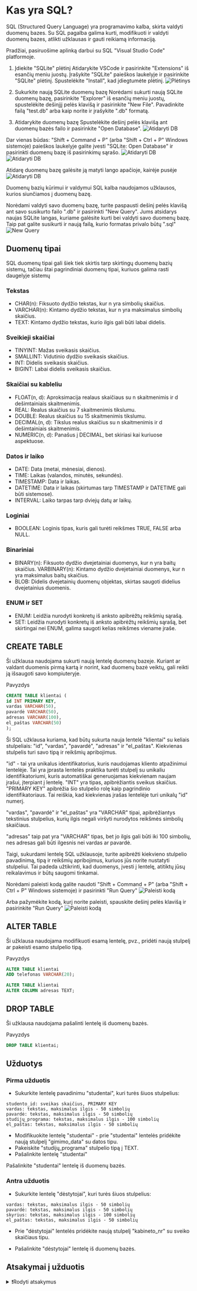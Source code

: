 # Kas yra SQL?

SQL (Structured Query Language) yra programavimo kalba, skirta valdyti duomenų bazes. Su SQL pagalba galima kurti, modifikuoti ir valdyti duomenų bazes, atlikti užklausas ir gauti reikiamą informaciją.

Pradžiai, pasiruošime aplinką darbui su SQL "Visual Studio Code" platformoje.

1. Įdiekite "SQLite" plėtinį
Atidarykite VSCode ir pasirinkite "Extensions" iš esančių meniu juostų. Įrašykite "SQLite" paieškos laukelyje ir pasirinkite "SQLite" plėtinį. Spustelėkite "Install", kad įdiegtumėte plėtinį.
![Plėtinys](/images/db/pletinys.png)

2. Sukurkite naują SQLite duomenų bazę
Norėdami sukurti naują SQLite duomenų bazę, pasirinkite "Explorer" iš esančių meniu juostų, spustelėkite dešinįjį pelės klavišą ir pasirinkite "New File". Pavadinkite failą "test.db" arba kaip norite ir įrašykite ".db" formatą.

3. Atidarykite duomenų bazę
Spustelėkite dešinį pelės klavišą ant duomenų bazės failo ir pasirinkite "Open Database".
![Atidaryti DB](/images/db/opendb1.png)

Dar vienas būdas: "Shift + Command + P" (arba "Shift + Ctrl + P" Windows sistemoje) paieškos laukelyje galite įvesti "SQLite: Open Database" ir pasirinkti duomenų bazę iš pasirinkimų sąrašo.
![Atidaryti DB](/images/db/opendb2.png)
![Atidaryti DB](/images/db/opendb3.png)

Atidarę duomenų bazę galėsite ją matyti lango apačioje, kairėje pusėje
![Atidaryti DB](/images/db/opendb4.png)

Duomenų bazių kūrimui ir valdymui SQL kalba naudojamos užklausos, kurios siunčiamos į duomenų bazę.

Norėdami valdyti savo duomenų bazę, turite paspausti dešinį pelės klavišą ant savo susikurto failo ".db" ir pasirinkti "New Query". Jums atsidarys naujas SQLite langas, kuriame galėsite kurti bei valdyti savo duomenų bazę. Taip pat galite susikurti ir naują failą, kurio formatas privalo būtų ".sql"
![New Query](/images/db/naujaquery.png)

## Duomenų tipai

SQL duomenų tipai gali šiek tiek skirtis tarp skirtingų duomenų bazių sistemų, tačiau štai pagrindiniai duomenų tipai, kuriuos galima rasti daugelyje sistemų

### Tekstas

- CHAR(n): Fiksuoto dydžio tekstas, kur n yra simbolių skaičius.
- VARCHAR(n): Kintamo dydžio tekstas, kur n yra maksimalus simbolių skaičius.
- TEXT: Kintamo dydžio tekstas, kurio ilgis gali būti labai didelis.

### Sveikieji skaičiai

- TINYINT: Mažas sveikasis skaičius.
- SMALLINT: Vidutinio dydžio sveikasis skaičius.
- INT: Didelis sveikasis skaičius.
- BIGINT: Labai didelis sveikasis skaičius.

### Skaičiai su kableliu

- FLOAT(n, d): Aproksimacija realaus skaičiaus su n skaitmenimis ir d dešimtainiais skaitmenimis.
- REAL: Realus skaičius su 7 skaitmenimis tikslumu.
- DOUBLE: Realus skaičius su 15 skaitmenimis tikslumu.
- DECIMAL(n, d): Tikslus realus skaičius su n skaitmenimis ir d dešimtainiais skaitmenimis.
- NUMERIC(n, d): Panašus į DECIMAL, bet skiriasi kai kuriuose aspektuose.

### Datos ir laiko

- DATE: Data (metai, mėnesiai, dienos).
- TIME: Laikas (valandos, minutės, sekundės).
- TIMESTAMP: Data ir laikas.
- DATETIME: Data ir laikas (skirtumas tarp TIMESTAMP ir DATETIME gali būti sistemose).
- INTERVAL: Laiko tarpas tarp dviejų datų ar laikų.

### Loginiai

- BOOLEAN: Loginis tipas, kuris gali turėti reikšmes TRUE, FALSE arba NULL.

### Binariniai

- BINARY(n): Fiksuoto dydžio dvejetainiai duomenys, kur n yra baitų skaičius.
VARBINARY(n): Kintamo dydžio dvejetainiai duomenys, kur n yra maksimalus baitų skaičius.
- BLOB: Didelis dvejetainių duomenų objektas, skirtas saugoti didelius dvejetainius duomenis.

### ENUM ir SET

- ENUM: Leidžia nurodyti konkretų iš anksto apibrėžtų reikšmių sąrašą.
- SET: Leidžia nurodyti konkretų iš anksto apibrėžtų reikšmių sąrašą, bet skirtingai nei ENUM, galima saugoti kelias reikšmes viename įraše.

## CREATE TABLE

Ši užklausa naudojama sukurti naują lentelę duomenų bazeje. Kuriant ar valdant duomenis pirmą kartą ir norint, kad duomenų bazė veiktų, gali reikti ją išsaugoti savo kompiuteryje.

Pavyzdys

```sql
CREATE TABLE klientai (
id INT PRIMARY KEY,
vardas VARCHAR(50),
pavardė VARCHAR(50),
adresas VARCHAR(100),
el_paštas VARCHAR(50)
);
```

Ši SQL užklausa kuriama, kad būtų sukurta nauja lentelė "klientai" su keliais stulpeliais: "id", "vardas", "pavardė", "adresas" ir "el_paštas". Kiekvienas stulpelis turi savo tipą ir reikšmių apribojimus.

"id" - tai yra unikalus identifikatorius, kuris naudojamas kliento atpažinimui lentelėje. Tai yra įprasta lentelės praktika turėti stulpelį su unikaliu identifikatoriumi, kuris automatiškai generuojamas kiekvienam naujam įrašui, įterpiant į lentelę. "INT" yra tipas, apibrėžiantis sveikus skaičius. "PRIMARY KEY" apibrėžia šio stulpelio rolę kaip pagrindinio identifikatoriaus. Tai reiškia, kad kiekvienas įrašas lentelėje turi unikalų "id" numerį.

"vardas", "pavardė" ir "el_paštas" yra "VARCHAR" tipai, apibrėžiantys tekstinius stulpelius, kurių ilgis negali viršyti nurodytos reikšmės simbolių skaičiaus.

"adresas" taip pat yra "VARCHAR" tipas, bet jo ilgis gali būti iki 100 simbolių, nes adresas gali būti ilgesnis nei vardas ar pavardė.

Taigi, sukurdami lentelę SQL užklausoje, turite apibrėžti kiekvieno stulpelio pavadinimą, tipą ir reikšmių apribojimus, kuriuos jūs norite nustatyti stulpeliui. Tai padeda užtikrinti, kad duomenys, įvesti į lentelę, atitiktų jūsų reikalavimus ir būtų saugomi tinkamai.

Norėdami paleisti kodą galite naudoti "Shift + Command + P" (arba "Shift + Ctrl + P" Windows sistemoje) ir pasirinkti "Run Query"
![Paleisti kodą](/images/db/paleistikoda1.png)

Arba pažymėkite kodą, kurį norite paleisti, spauskite dešinį pelės klavišą ir pasirinkite "Run Query"
![Paleisti kodą](/images/db/paleistikoda2.png)

## ALTER TABLE

Ši užklausa naudojama modifikuoti esamą lentelę, pvz., pridėti naują stulpelį ar pakeisti esamo stulpelio tipą.

Pavyzdys

```sql
ALTER TABLE klientai
ADD telefonas VARCHAR(20);
```

```sql
ALTER TABLE klientai
ALTER COLUMN adresas TEXT;
```

## DROP TABLE

Ši užklausa naudojama pašalinti lentelę iš duomenų bazės.

Pavyzdys

```sql
DROP TABLE klientai;
```

## Užduotys

### Pirma užduotis

- Sukurkite lentelę pavadinimu "studentai", kuri turės šiuos stulpelius:

```text
studento_id: sveikas skaičius, PRIMARY KEY
vardas: tekstas, maksimalus ilgis - 50 simbolių
pavardė: tekstas, maksimalus ilgis - 50 simbolių
studijų_programa: tekstas, maksimalus ilgis - 100 simbolių
el_paštas: tekstas, maksimalus ilgis - 50 simbolių
```

- Modifikuokite lentelę "studentai" - prie "studentai" lentelės pridėkite naują stulpelį "gimimo_data" su datos tipu.
- Pakeiskite "studijų_programa" stulpelio tipą į TEXT.
- Pašalinkite lentelę "studentai"

Pašalinkite "studentai" lentelę iš duomenų bazės.

### Antra užduotis

- Sukurkite lentelę "dėstytojai", kuri turės šiuos stulpelius:

```textdėstytojo_id: sveikas skaičius, PRIMARY KEY
vardas: tekstas, maksimalus ilgis - 50 simbolių
pavardė: tekstas, maksimalus ilgis - 50 simbolių
skyrius: tekstas, maksimalus ilgis - 100 simbolių
el_paštas: tekstas, maksimalus ilgis - 50 simbolių
```

- Prie "dėstytojai" lentelės pridėkite naują stulpelį "kabineto_nr" su sveiko skaičiaus tipu.

- Pašalinkite "dėstytojai" lentelę iš duomenų bazės.

## Atsakymai į užduotis

<details><summary>❗Rodyti atsakymus</summary>
<br>
<details>
<summary>Pirma užduotis</summary>
<hr>

```sql
CREATE TABLE studentai (
  studento_id INT PRIMARY KEY,
  vardas VARCHAR(50),
  pavardė VARCHAR(50),
  studijų_programa VARCHAR(100),
  el_paštas VARCHAR(50)
);

ALTER TABLE studentai
ADD gimimo_data DATE;

ALTER TABLE studentai
ALTER COLUMN studijų_programa TEXT;

DROP TABLE studentai;
```

</details>
<details>
<summary>Antra užduotis</summary>
<hr>

```sql
CREATE TABLE dėstytojai (
  dėstytojo_id INT PRIMARY KEY,
  vardas VARCHAR(50),
  pavardė VARCHAR(50),
  skyrius VARCHAR(100),
  el_paštas VARCHAR(50)
);

ALTER TABLE dėstytojai
ADD kabineto_nr INT;

DROP TABLE dėstytojai;
```

</details>
</details>
